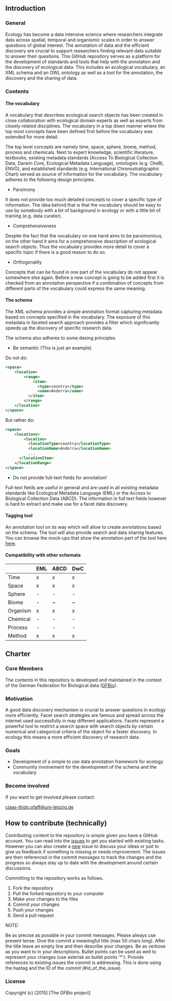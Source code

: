 ## Introduction

### General

Ecology has become a data intensive science where researchers integrate data
across spatial, temporal and organismic scales in order to answer questions of
global interest. The annotation of data and the efficient discovery are crucial
to support researchers finding relevant data suitable to answer their questions.
This GitHub repository serves as a platform for the development of standards and
tools that help with the annotation and the discovery of ecological data. This
includes an ecological vocabulary, an XML schema and an OWL ontology as well as
a tool for the annotation, the discovery and the sharing of data.

### Contents

#### The vocabulary

A vocabulary that describes ecological search objects has been created in close
collaboration with ecological domain experts as well as experts from closely
related disciplines. The vocabulary in a top down manner where the top most
concepts have been defined first before the vocabulary was extended for more
detail.

The top level concepts are namely time, space, sphere, biome, method, process
and chemicals. Next to expert knowledge, scientific literature, textbooks,
existing metadata standards (Access To Biological Collection Data, Darwin Core,
Ecological Metadata Language), ontologies (e.g. CheBi, ENVO), and established
standards (e.g. International Chronostratigraphic Chart) served as source of
information for the vocabulary. The vocabulary adheres to the following design
principles.

* Parsimony

It does not provide too much detailed concepts to cover a specific type of
information. The idea behind that is that the vocabulary should be easy to use
by somebody with a bit of background in ecology or with a little bit of
training (e.g. data curator).

* Comprehensiveness

Despite the fact that the vocabulary on one hand aims to be parsimonious, on
the other hand it aims for a comprehensive description of ecological search
objects. Thus the vocabulary provides more detail to cover a specific topic if
there is a good reason to do so.

* Orthogonality

Concepts that can be found in one part of the vocabulary do not appear
somewhere else again. Before a new concept is going to be added first it is
checked from an annotation perspective if a combination of concepts from
different parts of the vocabulary could express the same meaning.

#### The schema

The XML schema provides a simple annotation format capturing metadata based on
concepts specified in the vocabulary. The exposure of this metadata in faceted
search approach provides a filter which significantly speeds up the discovery of
specific research data.

The schema also adheres to some desing principles

* Be semantic (This is just an example)

Do not do:

```XML
<space>
	<location>
		<range>
			<item>
			  <type>country</type>
			  <name>Andorra</name>
		  </item>
		</range>
	</location>
</space>
```

But rather do:

```XML
<space>
	<locations>
		<location>
		  <locationType>country</locationType>
		  <locationName>Andorra</locationName>
		  ...
	  </locationItem>
	</locationRange>
</space>
```

* Do not provide full-text fields for annotation!

Full-text fields are useful in general and are used in all existing metadata
standards like Ecological Metadata Language (EML) or the Access to Biological
Collection Data (ABCD). The information in full text fields however is hard to
extract and make use for a facet data discovery.

#### Tagging tool

An annotation tool on its way which will allow to create annotations based on
the schema. The tool will also provide search and data sharing features. You
can browse the mock-ups that show the annotation part of the tool here
[here](https://invis.io/MB5Y0E2PG).

#### Compatibility with other schemata

|          | EML | ABCD | DwC |
|----------|-----|------|-----|
| Time     | x   | x    | x   |
| Space    | x   | x    | x   |
| Sphere   | -   | -    | -   |
| Biome    | -   | ~    | ~   |
| Organism | x   | x    | x   |
| Chemical | -   | -    | -   |
| Process  | -   | -    | -   |
| Method   | x   | x    | x   |

## Charter

### Core Members

The contents in this repository is developed and maintained in the context of
the German Federation for Biological data ([GFBio](http://www.gfbio.org/)).

### Motivation

A good data discovery mechanism is crucial to answer questions in ecology more
efficiently. Facet search strategies are famous and spread across the internet
used successfully in may different applications. Facets represent a powerful
tool to restrict a search space with search objects by certain numerical and
categorical criteria of the object for a faster discovery. In ecology this
means a more efficient discovery of research data.

### Goals

* Development of a simple to use data annotation framework for ecology
* Community involvement for the development of the schema and the vocabulary

### Become involved

If you want to get involved please contact:

<claas-thido.pfaff@uni-leipzig.de>

## How to contribute (technically)

Contributing content to the repository is simple given you have a GitHub
account. You can read into the [issues](https://github.com/cpfaff/ease/issues)
to get you started with existing tasks. However you can also create a
[new](https://github.com/cpfaff/ease/issues/new) issue to discuss your ideas or
just to give us feedback if something is missing or needs improvement.  The
issues are then referenced in the commit messages to track the changes and the
progress so always stay up to date with the development around certain
discussions.

Committing to the repository works as follows.

1. Fork the repository
2. Pull the forked repository to your computer
3. Make your changes to the files
4. Commit your changes
5. Push your changes
4. Send a pull request

NOTE:

Be as precise as possible in your commit messages. Please always use present
tense. Give the commit a meaningful title (max 50 chars long). After the title
leave an empty line and then describe your changes. Be as verbose as you want
to in your descriptions. Bullet points can be used as well to represent your
changes (use asterisk as bullet points '*'). Provide references to existing
issues the commit is addressing. This is done using the hastag and the ID of
the commit (#id_of_the_issue).

### License

Copyright (c) [2015] [The GFBio project]
